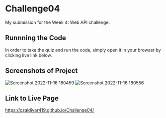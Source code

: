 # Challenge04
 My submission for the Week 4: Web API challenge.
 
## Runnning the Code
 In order to take the quiz and run the code, simply open it in your browser by clicking live link below.
 
## Screenshots of Project
 ![Screenshot 2022-11-16 180459](https://user-images.githubusercontent.com/94251270/202336666-7b84eeed-98eb-4a2e-a8bf-3b1aa0e5d1cb.png)
![Screenshot 2022-11-16 180556](https://user-images.githubusercontent.com/94251270/202336670-7aeb14a2-a8d6-4e6f-a3a9-87c565e80a29.png)

## Link to Live Page
https://czaldivar419.github.io/Challenge04/
